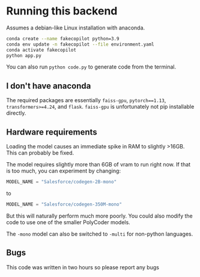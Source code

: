 # Running this backend
Assumes a debian-like Linux installation with anaconda.
```bash
conda create --name fakecopilot python=3.9
conda env update -n fakecopilot --file environment.yaml
conda activate fakecopilot
python app.py
```

You can also run `python code.py` to generate code from the terminal.

## I don't have anaconda
The required packages are essentially `faiss-gpu`, `pytorch==1.13`, `transformers>=4.24`, and `flask`. `faiss-gpu` is unfortunately not pip installable directly.

## Hardware requirements
Loading the model causes an immediate spike in RAM to slightly &gt;16GB. This can probably be fixed.

The model requires slightly more than 6GB of vram to run right now. If that is too much, you can experiment by changing:
```python
MODEL_NAME = "Salesforce/codegen-2B-mono"
```
to
```python
MODEL_NAME = "Salesforce/codegen-350M-mono"
```
But this will naturally perform much more poorly. You could also modify the code to use one of the smaller PolyCoder models.

The `-mono` model can also be switched to `-multi` for non-python languages.

## Bugs
This code was written in two hours so please report any bugs
